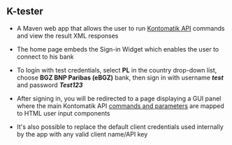 ## K-tester

- A Maven web app that allows the user to run [Kontomatik API](http://developer.kontomatik.com/api-doc) commands and view the result XML responses 

- The home page embeds the Sign-in Widget which enables the user to connect to his bank 

- To login with test credentials, select **PL** in the country drop-down list, choose **BGZ BNP Paribas (eBGZ)** bank, then sign in with username **_test_** and password **_Test123_**

- After signing in, you will be redirected to a page displaying a GUI panel where the main Kontomatik API [commands and parameters](http://developer.kontomatik.com/api-doc/#advanced-api) are mapped to HTML user input components 

- It's also possible to replace the default client credentials used internally by the app with any valid client name/API key

